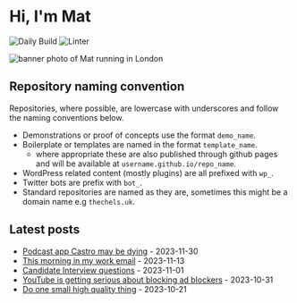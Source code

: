 # Hi, I'm Mat

![Daily Build](https://github.com/mat-0/mat-0/workflows/Daily%20Build/badge.svg) ![Linter](https://github.com/mat-0/mat-0/workflows/Linter/badge.svg)

![banner photo of Mat running in London](https://raw.githubusercontent.com/mat-0/mat-0/master/images/gh-header-image-cropped.jpg)

## Repository naming convention

Repositories, where possible, are lowercase with underscores and follow the naming conventions below.

- Demonstrations or proof of concepts use the format `demo_name`.
- Boilerplate or templates are named in the format `template_name`.
  - where appropriate these are also published through github pages and will be available at `username.github.io/repo_name`.
- WordPress related content (mostly plugins) are all prefixed with `wp_`.
- Twitter bots are prefix with `bot_`.
- Standard repositories are named as they are, sometimes this might be a domain name e.g `thechels.uk`.

## Latest posts

<!-- blog starts -->
- [Podcast app Castro may be dying](https://thechels.uk/podcast-app-castro-may-be-dying) - 2023-11-30
- [This morning in my work email](https://thechels.uk/this-morning-in-my-work-email) - 2023-11-13
- [Candidate Interview questions](https://thechels.uk/candidate-interview-questions) - 2023-11-01
- [YouTube is getting serious about blocking ad blockers](https://thechels.uk/youtube-is-getting-serious-about-blocking-ad-blockers) - 2023-10-31
- [Do one small high quality thing](https://thechels.uk/do-one-small-high-quality-thing) - 2023-10-21
<!-- blog ends -->
